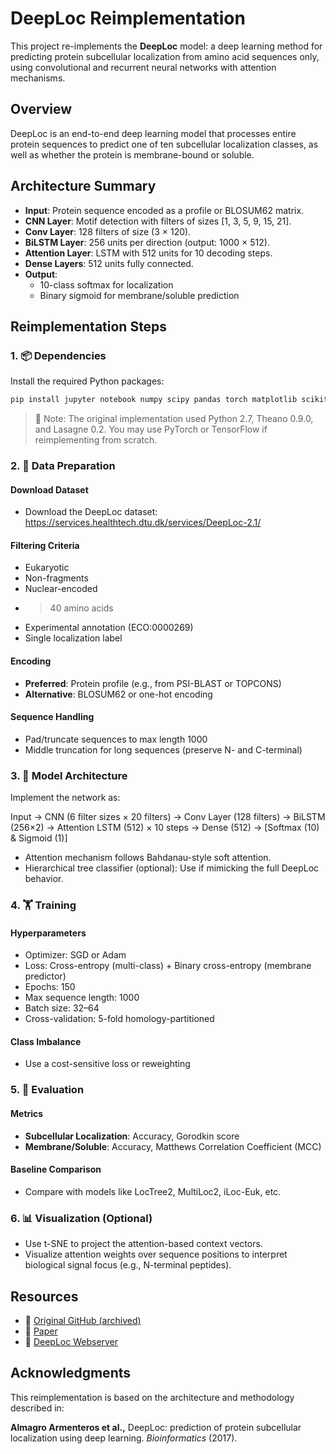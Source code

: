 # DeepLoc Reimplementation

This project re-implements the **DeepLoc** model: a deep learning method for predicting protein subcellular localization from amino acid sequences only, using convolutional and recurrent neural networks with attention mechanisms.

## Overview

DeepLoc is an end-to-end deep learning model that processes entire protein sequences to predict one of ten subcellular localization classes, as well as whether the protein is membrane-bound or soluble.

## Architecture Summary

- **Input**: Protein sequence encoded as a profile or BLOSUM62 matrix.
- **CNN Layer**: Motif detection with filters of sizes [1, 3, 5, 9, 15, 21].
- **Conv Layer**: 128 filters of size (3 × 120).
- **BiLSTM Layer**: 256 units per direction (output: 1000 × 512).
- **Attention Layer**: LSTM with 512 units for 10 decoding steps.
- **Dense Layers**: 512 units fully connected.
- **Output**:
    - 10-class softmax for localization
    - Binary sigmoid for membrane/soluble prediction

## Reimplementation Steps

### 1. 📦 Dependencies

Install the required Python packages:

```bash
pip install jupyter notebook numpy scipy pandas torch matplotlib scikit-learn
```

> 📌 Note: The original implementation used Python 2.7, Theano 0.9.0, and Lasagne 0.2. You may use PyTorch or TensorFlow if reimplementing from scratch.

### 2. 📄 Data Preparation

#### Download Dataset

- Download the DeepLoc dataset: https://services.healthtech.dtu.dk/services/DeepLoc-2.1/

#### Filtering Criteria

- Eukaryotic
- Non-fragments
- Nuclear-encoded
- > 40 amino acids
- Experimental annotation (ECO:0000269)
- Single localization label

#### Encoding

- **Preferred**: Protein profile (e.g., from PSI-BLAST or TOPCONS)
- **Alternative**: BLOSUM62 or one-hot encoding

#### Sequence Handling

- Pad/truncate sequences to max length 1000
- Middle truncation for long sequences (preserve N- and C-terminal)

### 3. 🧠 Model Architecture

Implement the network as:

Input → CNN (6 filter sizes × 20 filters) → Conv Layer (128 filters) →
BiLSTM (256×2) → Attention LSTM (512) × 10 steps →
Dense (512) → [Softmax (10) & Sigmoid (1)]

- Attention mechanism follows Bahdanau-style soft attention.
- Hierarchical tree classifier (optional): Use if mimicking the full DeepLoc behavior.

### 4. 🏋️ Training

#### Hyperparameters

- Optimizer: SGD or Adam
- Loss: Cross-entropy (multi-class) + Binary cross-entropy (membrane predictor)
- Epochs: 150
- Max sequence length: 1000
- Batch size: 32–64
- Cross-validation: 5-fold homology-partitioned

#### Class Imbalance

- Use a cost-sensitive loss or reweighting

### 5. 🧪 Evaluation

#### Metrics

- **Subcellular Localization**: Accuracy, Gorodkin score
- **Membrane/Soluble**: Accuracy, Matthews Correlation Coefficient (MCC)

#### Baseline Comparison

- Compare with models like LocTree2, MultiLoc2, iLoc-Euk, etc.

### 6. 📊 Visualization (Optional)

- Use t-SNE to project the attention-based context vectors.
- Visualize attention weights over sequence positions to interpret biological signal focus (e.g., N-terminal peptides).

## Resources

- 🔗 [Original GitHub (archived)](https://github.com/JJAlmagro/subcellular_localization)
- 📄 [Paper](https://academic.oup.com/bioinformatics/article/33/21/3387/3931857)
- 🧬 [DeepLoc Webserver](http://www.cbs.dtu.dk/services/DeepLoc/)

## Acknowledgments

This reimplementation is based on the architecture and methodology described in:

**Almagro Armenteros et al.,** DeepLoc: prediction of protein subcellular localization using deep learning. _Bioinformatics_ (2017).

